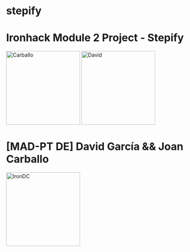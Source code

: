 # stepify

# Ironhack Module 2 Project - Stepify 

<img src="https://avatars1.githubusercontent.com/u/45364181?s=460&v=4" alt="Carballo" width="200" height="200"> <img src="https://avatars0.githubusercontent.com/u/54409809?s=460&v=4" alt="David" width="200" height="200"> 

# [MAD-PT DE] David García && Joan Carballo

<img src="https://avatars0.githubusercontent.com/u/61091442?s=400&u=0fb506823f7ef2ba3f8d61687d9776b80b9ea15c&v=4" alt="IronDC" width="200" height="200">
